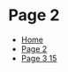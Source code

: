 <h1> Page 2 </h1>


<ul class="breadcrumb">
  <li><a href="#">Home</a></li>
  <li><a href="#">Page 2</a></li>
  <li><a href="#">Page 3 15</a></li>
</ul>

